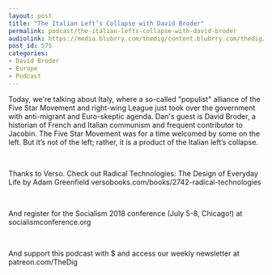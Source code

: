 ```yaml
---
layout: post
title: "The Italian Left’s Collapse with David Broder"
permalink: podcast/the-italian-lefts-collapse-with-david-broder
audiolink: https://media.blubrry.com/thedig/content.blubrry.com/thedig/The_Dig_-_EP_125_-_Broder_.mp3
post_id: 575
categories: 
- David Broder
- Europe
- Podcast
---
```


Today, we're talking about Italy, where a so-called "populist" alliance of the Five Star Movement and right-wing League just took over the government with anti-migrant and Euro-skeptic agenda. Dan's guest is David Broder, a historian of French and Italian communism and frequent contributor to Jacobin. The Five Star Movement was for a time welcomed by some on the left. But it’s not of the left; rather, it is a product of the Italian left’s collapse.

 

Thanks to Verso. Check out Radical Technologies: The Design of Everyday Life by Adam Greenfield versobooks.com/books/2742-radical-technologies

 

And register for the Socialism 2018 conference (July 5-8, Chicago!) at socialismconference.org

 

And support this podcast with $ and access our weekly newsletter at patreon.com/TheDig

 